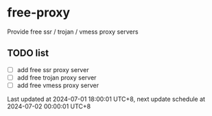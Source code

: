 
# free-proxy
Provide free ssr / trojan / vmess proxy servers


## TODO list
- [ ] add free ssr proxy server
- [ ] add free trojan proxy server
- [ ] add free vmess proxy server

Last updated at 2024-07-01 18:00:01 UTC+8, next update schedule at 2024-07-02 00:00:01 UTC+8

